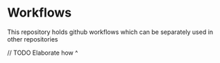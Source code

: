 # Workflows
This repository holds github workflows which can be separately used in other repositories

// TODO Elaborate how ^
